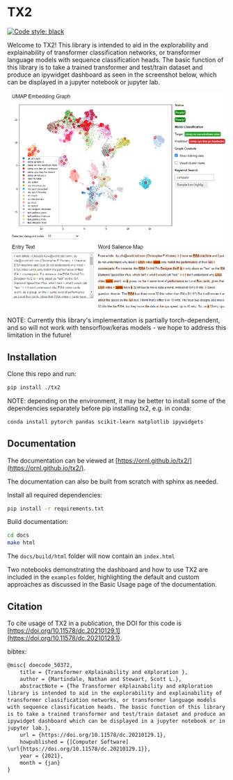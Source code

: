 # TX2

[![Code style: black](https://img.shields.io/badge/code%20style-black-000000.svg)](https://github.com/psf/black)

Welcome to TX2! This library is intended to aid in the explorability and explainability of
transformer classification networks, or transformer language models with sequence classification
heads. The basic function of this library is to take a trained transformer and
test/train dataset and produce an ipywidget dashboard as seen in the screenshot below,
which can be displayed in a jupyter notebook or jupyter lab.

![screenshot](docs/source/screenshot.png)

NOTE: Currently this library's implementation is partially torch-dependent, and so will
not work with tensorflow/keras models - we hope to address this limitation in the future!

## Installation

Clone this repo and run:

```bash
pip install ./tx2
```

NOTE: depending on the environment, it may be better to install some of the dependencies separately before
pip installing tx2, e.g. in conda:
```bash
conda install pytorch pandas scikit-learn matplotlib ipywidgets 
```

## Documentation

The documentation can be viewed at [https://ornl.github.io/tx2/](https://ornl.github.io/tx2/).

The documentation can also be built from scratch with sphinx as needed.

Install all required dependencies: 
```bash
pip install -r requirements.txt
```

Build documentation:

```bash
cd docs
make html
```

The `docs/build/html` folder will now contain an `index.html`

Two notebooks demonstrating the dashboard and how to use TX2 are included
in the `examples` folder, highlighting the default and custom approaches
as discussed in the Basic Usage page of the documentation.

## Citation

To cite usage of TX2 in a publication, the DOI for this code is [https://doi.org/10.11578/dc.20210129.1](https://doi.org/10.11578/dc.20210129.1).

bibtex: 
```
@misc{ doecode_50372,
    title = {Transformer eXplainability and eXploration },
    author = {Martindale, Nathan and Stewart, Scott L.},
    abstractNote = {The Transformer eXplainability and eXploration library is intended to aid in the explorability and explainability of transformer classification networks, or transformer language models with sequence classification heads. The basic function of this library is to take a trained transformer and test/train dataset and produce an ipywidget dashboard which can be displayed in a jupyter notebook or in jupyter lab.},
    url = {https://doi.org/10.11578/dc.20210129.1},
    howpublished = {[Computer Software] \url{https://doi.org/10.11578/dc.20210129.1}},
    year = {2021},
    month = {jan}
}
```